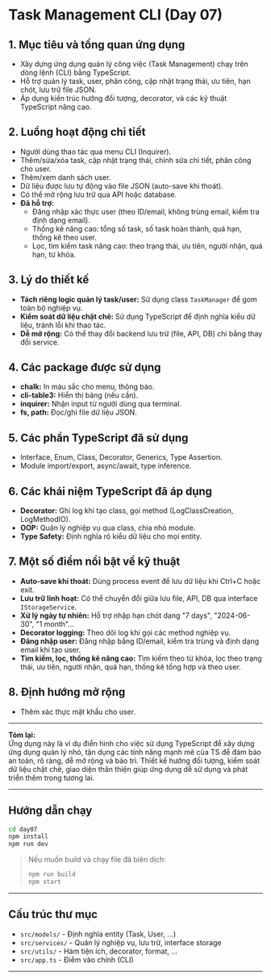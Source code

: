 # Task Management CLI (Day 07)

## 1. Mục tiêu và tổng quan ứng dụng

- Xây dựng ứng dụng quản lý công việc (Task Management) chạy trên dòng lệnh (CLI) bằng TypeScript.
- Hỗ trợ quản lý task, user, phân công, cập nhật trạng thái, ưu tiên, hạn chót, lưu trữ file JSON.
- Áp dụng kiến trúc hướng đối tượng, decorator, và các kỹ thuật TypeScript nâng cao.

## 2. Luồng hoạt động chi tiết

- Người dùng thao tác qua menu CLI (Inquirer).
- Thêm/sửa/xóa task, cập nhật trạng thái, chỉnh sửa chi tiết, phân công cho user.
- Thêm/xem danh sách user.
- Dữ liệu được lưu tự động vào file JSON (auto-save khi thoát).
- Có thể mở rộng lưu trữ qua API hoặc database.
- **Đã hỗ trợ:**
  - Đăng nhập xác thực user (theo ID/email, không trùng email, kiểm tra định dạng email).
  - Thống kê nâng cao: tổng số task, số task hoàn thành, quá hạn, thống kê theo user.
  - Lọc, tìm kiếm task nâng cao: theo trạng thái, ưu tiên, người nhận, quá hạn, từ khóa.

## 3. Lý do thiết kế

- **Tách riêng logic quản lý task/user:** Sử dụng class `TaskManager` để gom toàn bộ nghiệp vụ.
- **Kiểm soát dữ liệu chặt chẽ:** Sử dụng TypeScript để định nghĩa kiểu dữ liệu, tránh lỗi khi thao tác.
- **Dễ mở rộng:** Có thể thay đổi backend lưu trữ (file, API, DB) chỉ bằng thay đổi service.

## 4. Các package được sử dụng

- **chalk:** In màu sắc cho menu, thông báo.
- **cli-table3:** Hiển thị bảng (nếu cần).
- **inquirer:** Nhận input từ người dùng qua terminal.
- **fs, path:** Đọc/ghi file dữ liệu JSON.

## 5. Các phần TypeScript đã sử dụng

- Interface, Enum, Class, Decorator, Generics, Type Assertion.
- Module import/export, async/await, type inference.

## 6. Các khái niệm TypeScript đã áp dụng

- **Decorator:** Ghi log khi tạo class, gọi method (LogClassCreation, LogMethodIO).
- **OOP:** Quản lý nghiệp vụ qua class, chia nhỏ module.
- **Type Safety:** Định nghĩa rõ kiểu dữ liệu cho mọi entity.

## 7. Một số điểm nổi bật về kỹ thuật

- **Auto-save khi thoát:** Dùng process event để lưu dữ liệu khi Ctrl+C hoặc exit.
- **Lưu trữ linh hoạt:** Có thể chuyển đổi giữa lưu file, API, DB qua interface `IStorageService`.
- **Xử lý ngày tự nhiên:** Hỗ trợ nhập hạn chót dạng "7 days", "2024-06-30", "1 month"...
- **Decorator logging:** Theo dõi log khi gọi các method nghiệp vụ.
- **Đăng nhập user:** Đăng nhập bằng ID/email, kiểm tra trùng và định dạng email khi tạo user.
- **Tìm kiếm, lọc, thống kê nâng cao:** Tìm kiếm theo từ khóa, lọc theo trạng thái, ưu tiên, người nhận, quá hạn, thống kê tổng hợp và theo user.

## 8. Định hướng mở rộng

- Thêm xác thực mật khẩu cho user.

---

**Tóm lại:**  
Ứng dụng này là ví dụ điển hình cho việc sử dụng TypeScript để xây dựng ứng dụng quản lý nhỏ, tận dụng các tính năng mạnh mẽ của TS để đảm bảo an toàn, rõ ràng, dễ mở rộng và bảo trì. Thiết kế hướng đối tượng, kiểm soát dữ liệu chặt chẽ, giao diện thân thiện giúp ứng dụng dễ sử dụng và phát triển thêm trong tương lai.

---

## Hướng dẫn chạy

```bash
cd day07
npm install
npm run dev
```

> Nếu muốn build và chạy file đã biên dịch:
>
> ```bash
> npm run build
> npm start
> ```

---

## Cấu trúc thư mục

- `src/models/` - Định nghĩa entity (Task, User, ...)
- `src/services/` - Quản lý nghiệp vụ, lưu trữ, interface storage
- `src/utils/` - Hàm tiện ích, decorator, format, ...
- `src/app.ts` - Điểm vào chính (CLI)

---

